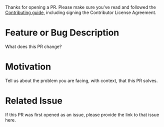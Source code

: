 Thanks for opening a PR. Please make sure you've read and followed the [Contributing guide](https://github.com/cloudfoundry-incubator/pxc-release/blob/master/README.md#contribution-guide), including signing the Contributor License Agreement.

# Feature or Bug Description
What does this PR change?  

# Motivation
Tell us about the problem you are facing, with context, that this PR solves.

# Related Issue
If this PR was first opened as an issue, please provide the link to that issue here.

